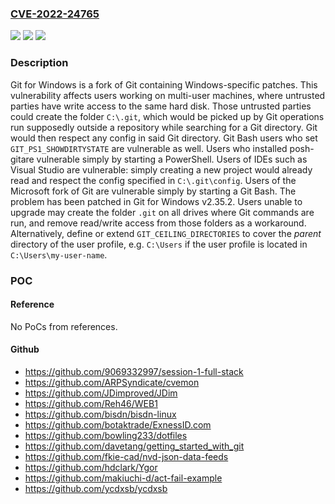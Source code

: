 ### [CVE-2022-24765](https://cve.mitre.org/cgi-bin/cvename.cgi?name=CVE-2022-24765)
![](https://img.shields.io/static/v1?label=Product&message=git&color=blue)
![](https://img.shields.io/static/v1?label=Version&message=n%2Fa&color=blue)
![](https://img.shields.io/static/v1?label=Vulnerability&message=CWE-427%3A%20Uncontrolled%20Search%20Path%20Element&color=brighgreen)

### Description

Git for Windows is a fork of Git containing Windows-specific patches. This vulnerability affects users working on multi-user machines, where untrusted parties have write access to the same hard disk. Those untrusted parties could create the folder `C:\.git`, which would be picked up by Git operations run supposedly outside a repository while searching for a Git directory. Git would then respect any config in said Git directory. Git Bash users who set `GIT_PS1_SHOWDIRTYSTATE` are vulnerable as well. Users who installed posh-gitare vulnerable simply by starting a PowerShell. Users of IDEs such as Visual Studio are vulnerable: simply creating a new project would already read and respect the config specified in `C:\.git\config`. Users of the Microsoft fork of Git are vulnerable simply by starting a Git Bash. The problem has been patched in Git for Windows v2.35.2. Users unable to upgrade may create the folder `.git` on all drives where Git commands are run, and remove read/write access from those folders as a workaround. Alternatively, define or extend `GIT_CEILING_DIRECTORIES` to cover the _parent_ directory of the user profile, e.g. `C:\Users` if the user profile is located in `C:\Users\my-user-name`.

### POC

#### Reference
No PoCs from references.

#### Github
- https://github.com/9069332997/session-1-full-stack
- https://github.com/ARPSyndicate/cvemon
- https://github.com/JDimproved/JDim
- https://github.com/Reh46/WEB1
- https://github.com/bisdn/bisdn-linux
- https://github.com/botaktrade/ExnessID.com
- https://github.com/bowling233/dotfiles
- https://github.com/davetang/getting_started_with_git
- https://github.com/fkie-cad/nvd-json-data-feeds
- https://github.com/hdclark/Ygor
- https://github.com/makiuchi-d/act-fail-example
- https://github.com/ycdxsb/ycdxsb

